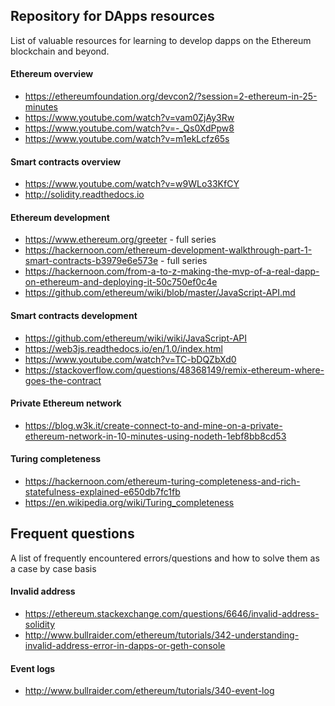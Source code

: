 ## Repository for DApps resources
List of valuable resources for learning to develop dapps on the Ethereum blockchain and beyond.

#### Ethereum overview
- https://ethereumfoundation.org/devcon2/?session=2-ethereum-in-25-minutes
- https://www.youtube.com/watch?v=vam0ZjAy3Rw
- https://www.youtube.com/watch?v=-_Qs0XdPpw8
- https://www.youtube.com/watch?v=m1ekLcfz65s

#### Smart contracts overview
- https://www.youtube.com/watch?v=w9WLo33KfCY
- http://solidity.readthedocs.io

#### Ethereum development
- https://www.ethereum.org/greeter - full series
- https://hackernoon.com/ethereum-development-walkthrough-part-1-smart-contracts-b3979e6e573e - full series
- https://hackernoon.com/from-a-to-z-making-the-mvp-of-a-real-dapp-on-ethereum-and-deploying-it-50c750ef0c4e
- https://github.com/ethereum/wiki/blob/master/JavaScript-API.md

#### Smart contracts development
- https://github.com/ethereum/wiki/wiki/JavaScript-API
- https://web3js.readthedocs.io/en/1.0/index.html
- https://www.youtube.com/watch?v=TC-bDQZbXd0
- https://stackoverflow.com/questions/48368149/remix-ethereum-where-goes-the-contract

#### Private Ethereum network
- https://blog.w3k.it/create-connect-to-and-mine-on-a-private-ethereum-network-in-10-minutes-using-nodeth-1ebf8bb8cd53

#### Turing completeness
- https://hackernoon.com/ethereum-turing-completeness-and-rich-statefulness-explained-e650db7fc1fb
- https://en.wikipedia.org/wiki/Turing_completeness

## Frequent questions
A list of frequently encountered errors/questions and how to solve them as a case by case basis

#### Invalid address
- https://ethereum.stackexchange.com/questions/6646/invalid-address-solidity
- http://www.bullraider.com/ethereum/tutorials/342-understanding-invalid-address-error-in-dapps-or-geth-console

#### Event logs
- http://www.bullraider.com/ethereum/tutorials/340-event-log

